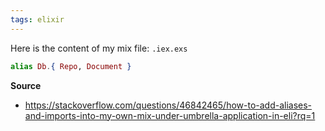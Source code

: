 ```yaml
---
tags: elixir
---
```


Here is the content of my mix file: `.iex.exs`

``` elixir
alias Db.{ Repo, Document }
```

**Source**
- https://stackoverflow.com/questions/46842465/how-to-add-aliases-and-imports-into-my-own-mix-under-umbrella-application-in-eli?rq=1